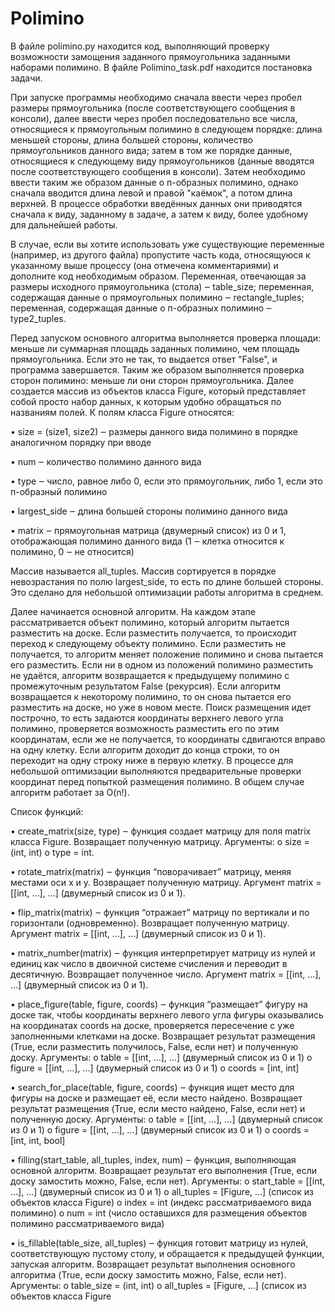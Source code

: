 # Polimino
В файле polimino.py находится код, выполняющий проверку возможности замощения заданного прямоугольника заданными наборами полимино. В файле Polimino_task.pdf находится постановка задачи.

При запуске программы необходимо сначала ввести через пробел размеры прямоугольника (после соответствующего сообщения в консоли), далее ввести через пробел последовательно все числа, относящиеся к прямоугольным полимино в следующем порядке: длина меньшей стороны, длина большей стороны, количество прямоугольников данного вида; затем в том же порядке данные, относящиеся к следующему виду прямоугольников (данные вводятся после соответствующего сообщения в консоли). Затем необходимо ввести таким же образом данные о п-образных полимино, однако сначала вводится длина левой и правой "каёмок", а потом длина верхней.
В процессе обработки введённых данных они приводятся сначала к виду, заданному в задаче, а затем к виду, более удобному для дальнейшей работы.

В случае, если вы хотите использовать уже существующие переменные (например, из другого файла) пропустите часть кода, относящуюся к указанному выше процессу (она отмечена комментариями) и дополните код необходимым образом. Переменная, отвечающая за размеры исходного прямоугольника (стола) ‒ table_size; переменная, содержащая данные о прямоугольных полимино ‒ rectangle_tuples; переменная, содержащая данные о п-образных полимино ‒ type2_tuples.

Перед запуском основного алгоритма выполняется проверка площади: меньше ли суммарная площадь заданных полимино, чем площадь прямоугольника. Если это не так, то выдается ответ "False", и программа завершается. Таким же образом выполняется проверка сторон полимино: меньше ли они сторон прямоугольника.
Далее создается массив из объектов класса Figure, который представляет собой просто набор данных, к которым удобно обращаться по названиям полей. К полям класса Figure относятся:

•	size = (size1, size2) ‒ размеры данного вида полимино в порядке аналогичном порядку при вводе

•	num ‒ количество полимино данного вида

•	type ‒ число, равное либо 0, если это прямоугольник, либо 1, если это п-образный полимино

•	largest_side ‒ длина большей стороны полимино данного вида

•	matrix ‒ прямоугольная матрица (двумерный список) из 0 и 1, отображающая полимино данного вида (1 ‒ клетка относится к полимино, 0 ‒ не относится)

Массив называется all_tuples. Массив сортируется в порядке невозрастания по полю largest_side, то есть по длине большей стороны. Это сделано для небольшой оптимизации работы алгоритма в среднем. 

Далее начинается основной алгоритм. На каждом этапе рассматривается объект полимино, который алгоритм пытается разместить на доске. Если разместить получается, то происходит переход к следующему объекту полимино. Если разместить не получается, то алгоритм меняет положение полимино и снова пытается его разместить. Если ни в одном из положений полимино разместить не удаётся, алгоритм возвращается к предыдущему полимино с промежуточным результатом False (рекурсия). Если алгоритм возвращается к некоторому полимино, то он снова пытается его разместить на доске, но уже в новом месте. Поиск размещения идет построчно, то есть задаются координаты верхнего левого угла полимино, проверяется возможность разместить его по этим координатам, если же не получается, то координаты сдвигаются вправо на одну клетку. Если алгоритм доходит до конца строки, то он переходит на одну строку ниже в первую клетку. В процессе для небольшой оптимизации выполняются предварительные проверки координат перед попыткой размещения полимино.
В общем случае алгоритм работает за O(n!).
 

Список функций:

•	create_matrix(size, type) ‒ функция создает матрицу для поля matrix класса Figure. Возвращает полученную матрицу. Аргументы: 
  o	size = (int, int)
  o	type = int.
  
•	rotate_matrix(matrix) ‒ функция “поворачивает” матрицу, меняя местами оси x и y. Возвращает полученную матрицу. Аргумент matrix = [[int, …], …] (двумерный список из 0 и 1).

•	flip_matrix(matrix) ‒ функция “отражает” матрицу по вертикали и по горизонтали (одновременно). Возвращает полученную матрицу. Аргумент matrix = [[int, …], …] (двумерный список из 0 и 1).

•	matrix_number(matrix) ‒ функция интерпретирует матрицу из нулей и единиц как число в двоичной системе счисления и переводит в десятичную. Возвращает полученное число. Аргумент matrix = [[int, …], …] (двумерный список из 0 и 1).

•	place_figure(table, figure, coords) ‒  функция “размещает” фигуру на доске так, чтобы координаты верхнего левого угла фигуры оказывались на координатах coords на доске, проверяется пересечение с уже заполненными клетками на доске. Возвращает результат размещения (True, если разместить получилось, False, если нет) и полученную доску. Аргументы:
  o	table = [[int, …], …] (двумерный список из 0 и 1)
  o	figure = [[int, …], …] (двумерный список из 0 и 1)
  o	coords = [int, int]
  
•	search_for_place(table, figure, coords) ‒ функция ищет место для фигуры на доске и размещает её, если место найдено. Возвращает результат размещения (True, если место найдено, False, если нет) и полученную доску. Аргументы:
  o	table = [[int, …], …] (двумерный список из 0 и 1)
  o	figure = [[int, …], …] (двумерный список из 0 и 1)
  o	coords = [int, int, bool] 
  
•	filling(start_table, all_tuples, index, num) ‒ функция, выполняющая основной алгоритм. Возвращает результат его выполнения (True, если доску замостить можно, False, если нет). Аргументы:
  o	start_table = [[int, …], …] (двумерный список из 0 и 1)
  o	all_tuples = [Figure, …] (список из объектов класса Figure)
  o	index = int (индекс рассматриваемого вида полимино)
  o	num = int (число оставшихся для размещения объектов полимино рассматриваемого вида)
  
•	is_fillable(table_size, all_tuples) ‒ функция готовит матрицу из нулей, соответствующую пустому столу, и обращается к предыдущей функции, запуская алгоритм. Возвращает результат выполнения основного алгоритма (True, если доску замостить можно, False, если нет). Аргументы:
  o	table_size = (int, int)
  o	all_tuples = [Figure, …] (список из объектов класса Figure
